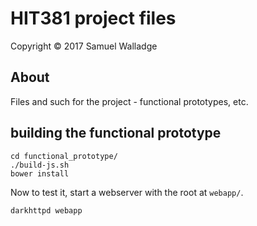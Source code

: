 
# HIT381 project files

Copyright © 2017 Samuel Walladge


## About

Files and such for the project - functional prototypes, etc.

## building the functional prototype

```
cd functional_prototype/
./build-js.sh
bower install
```

Now to test it, start a webserver with the root at `webapp/`.

```
darkhttpd webapp
```
